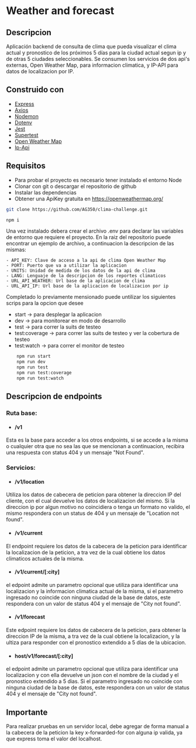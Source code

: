 # Weather and forecast
## Descripcion

Aplicación backend de consulta de clima que pueda visualizar el clima actual y pronostico de los próximos 5 días para la ciudad actual segun ip y de otras 5 ciudades seleccionables. Se consumen los servicios de dos api's externas, Open Weather Map, para informacion climatica, y IP-API para datos de localizacion por IP.
## Construido con

* [Express](https://expressjs.com/)
* [Axios](https://axios-http.com/)
* [Nodemon](https://nodemon.io/)
* [Dotenv](https://github.com/motdotla/dotenv#readme)
* [Jest](https://jestjs.io/)
* [Supertest](https://github.com/visionmedia/supertest)
* [Open Weather Map](https://openweathermap.org/)
* [Ip-Api](http://ip-api.com/json/)
## Requisitos

- Para probar el proyecto es necesario tener instalado el entorno Node
- Clonar con git o descargar el repositorio de github
- Instalar las dependencias
- Obtener una ApiKey gratuita en https://openweathermap.org/

```bash
git clone https://github.com/AG350/clima-challenge.git

npm i
```
Una vez instalado debera crear el archivo .env para declarar las variables de entorno que requiere el proyecto.
En la raiz del repositorio puede encontrar un ejemplo de archivo, a continuacion la descripcion de las mismas:

    - API_KEY: Clave de acceso a la api de clima Open Weather Map
    - PORT: Puerto que va a utilizar la aplicacion
    - UNITS: Unidad de medida de los datos de la api de clima
    - LANG: Lenguaje de la descripcion de los reportes climaticos
    - URL_API_WEATHER: Url base de la aplicacion de clima
    - URL_API_IP: Url base de la aplicacion de localizacion por ip

Completado lo previamente mensionado puede untilizar los siguientes scrips para  la opcion que desee

- start             -> para desplegar la aplicacion
- dev               -> para monitorear en modo de desarrollo
- test              -> para correr la suits de testeo
- test:coverage     -> para correr las suits de testeo y ver la cobertura de testeo
- test:watch        -> para correr el monitor de testeo

```bash
    npm run start
    npm run dev
    npm run test
    npm run test:coverage
    npm run test:watch
```
## Descripcion de endpoints

### Ruta base:

* #### /v1

Esta es la base para acceder a los otros endpoints, si se accede a la misma o cualquier otra que no sea las que se mencionan a continuacion, recibira una respuesta con status 404 y un mensaje "Not Found".

### Servicios: 

* #### /v1/location

Utiliza los datos de cabecera de peticion para obtener la direccion IP del cliente, con el cual devuelve los datos de localizacion del mismo. Si la direccion ip por algun motivo no coincidiera o tenga un formato no valido, el mismo respondera con un status de 404 y un mensaje de "Location not found".
    
* #### /v1/current

El endpoint requiere los datos de la cabecera de la peticion para identificar la localizacion de la peticion, a tra vez de la cual obtiene los datos climaticos actuales de la misma.

* #### /v1/current/[:city]

el edpoint admite un parametro opcional que utiliza para identificar una localizacion y la informacion climatica actual de la misma, si el parametro ingresado no coincide con ninguna ciudad de la base de datos, este respondera con un valor de status 404 y el mensaje de "City not found".

* #### /v1/forecast 

Este edpoint requiere los datos de cabecera de la peticion, para obtener la direccion IP de la misma, a tra vez de la cual obtiene la localizacion, y la ultiza para responder con el pronostico extendido  a 5 días de la ubicacion.

* #### host/v1/forecast/[:city]

el edpoint admite un parametro opcional que utiliza para identificar una localizacion y con ella devuelve un json con el nombre de la ciudad y el pronostico extendido a 5 dias. Si el parametro ingresado no coincide con ninguna ciudad de la base de datos, este respondera con un valor de status 404 y el mensaje de "City not found".

## Importante

Para realizar pruebas en un servidor local, debe agregar de forma manual a la cabecera de la peticion la key x-forwarded-for con alguna ip valida, ya que express toma el valor del localhost.